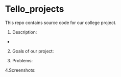 # Tello_projects
This repo contains source code for our college project.

1. Description:
- 

2. Goals of our project:


3. Problems:


4.Screenshots:
